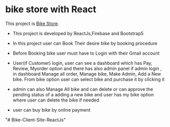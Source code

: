 # bike store with React

This project is [Bike Store](https://bike-c06a2.web.app/).


* This project is developed by ReactJs,Firebase and Bootstrap5

* In this project user can Book Their desire bike by booking procedure

* Before Booking bike user must have to Login with their Gmail account

* User(if Customer) login, user can see a dashboard which has Pay, Review, Myorder option and there has also admin panel if admin login , in dashboard Manage all order, Manage bike, Make Admin, Add a New bike. From bike option user can select bike and purchase it by clicking it

* admin can also Manage All bike and can delete or can approve the pending status of a adding a new bike and user has my bike option  where user can delete the bike if needed
* user can buy bike by online payment


"# Bike-Client-Site-ReactJs" 
